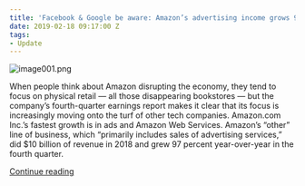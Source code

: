 ```yaml
---
title: 'Facebook & Google be aware: Amazon’s advertising income grows 97% in 2018'
date: 2019-02-18 09:17:00 Z
tags:
- Update
---
```


![image001.png](/uploads/image001.png)

When people think about Amazon disrupting the economy, they tend to focus on physical retail — all those disappearing bookstores — but the company’s fourth-quarter earnings report makes it clear that its focus is increasingly moving onto the turf of other tech companies. Amazon.com Inc.’s fastest growth is in ads and Amazon Web Services. Amazon’s “other” line of business, which “primarily includes sales of advertising services,” did $10 billion of revenue in 2018 and grew 97 percent year-over-year in the fourth quarter.

[Continue reading](https://www.bloomberg.com/opinion/articles/2019-02-05/amazon-web-services-and-ads-will-disrupt-google-and-facebook)